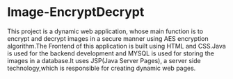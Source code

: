 # Image-EncryptDecrypt
This project is a dynamic web application, whose main function is to encrypt and decrypt images in a secure manner 
using AES encryption algorithm.The Frontend of this application is built using HTML and CSS.Java is used for the 
backend development and MYSQL is used for storing the images in a database.It uses JSP(Java Server Pages),
a server side technology,which is responsible for creating dynamic web pages.
